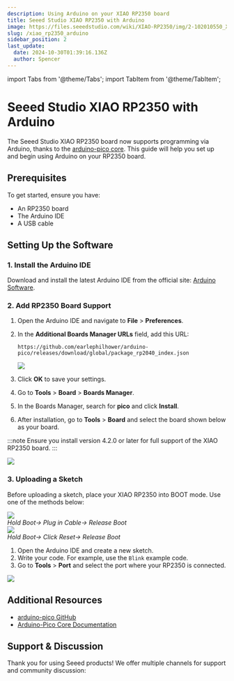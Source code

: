 ```yaml
---
description: Using Arduino on your XIAO RP2350 board
title: Seeed Studio XIAO RP2350 with Arduino
image: https://files.seeedstudio.com/wiki/XIAO-RP2350/img/2-102010550_XIAO_RP2350-45font_1.png
slug: /xiao_rp2350_arduino
sidebar_position: 2
last_update:
  date: 2024-10-30T01:39:16.136Z
  author: Spencer
---
```


import Tabs from '@theme/Tabs';
import TabItem from '@theme/TabItem';

# Seeed Studio XIAO RP2350 with Arduino

The Seeed Studio XIAO RP2350 board now supports programming via Arduino, thanks to the [arduino-pico core](https://github.com/earlephilhower/arduino-pico). This guide will help you set up and begin using Arduino on your RP2350 board.

## Prerequisites

To get started, ensure you have:

- An RP2350 board
- The Arduino IDE
- A USB cable

## Setting Up the Software

### 1. Install the Arduino IDE

Download and install the latest Arduino IDE from the official site: [Arduino Software](https://www.arduino.cc/en/software).

### 2. Add RP2350 Board Support

1. Open the Arduino IDE and navigate to **File** > **Preferences**.
2. In the **Additional Boards Manager URLs** field, add this URL:

    ```shell
    https://github.com/earlephilhower/arduino-pico/releases/download/global/package_rp2040_index.json
    ```

    <div style={{ textAlign: 'center' }}>
    <img src="https://files.seeedstudio.com/wiki/XIAO-RP2350/img/arduino-url.png" style={{ width: 680, height: 'auto', "border-radius": '12.8px' }} />
    </div>

3. Click **OK** to save your settings.
4. Go to **Tools** > **Board** > **Boards Manager**.
5. In the Boards Manager, search for **pico** and click **Install**.
6. After installation, go to **Tools** > **Board** and select the board shown below as your board.

:::note
Ensure you install version 4.2.0 or later for full support of the XIAO RP2350 board.
:::

<div style={{ textAlign: 'center' }}>
<img src="https://files.seeedstudio.com/wiki/XIAO-RP2350/img/arduino-board-option.png" style={{ width: 680, height: 'auto', "border-radius": '12.8px' }} />
</div>

### 3. Uploading a Sketch

Before uploading a sketch, place your XIAO RP2350 into BOOT mode. Use one of the methods below:

<Tabs>
<TabItem value="method1" label="Method 1: Before Connecting to Computer" default>

<div style={{textAlign:'center'}}><img src="https://files.seeedstudio.com/wiki/XIAO-RP2350/img/enter-boot-no-charge.gif" style={{width:500, height:'auto', "border-radius": '12.8px' }}/><div style={{ marginTop: '-8px' }}><em>Hold Boot-> Plug in Cable-> Release Boot</em></div></div>

</TabItem>

<TabItem value="method2" label="Method 2: While Connected to Computer">

<div style={{textAlign:'center'}}><img src="https://files.seeedstudio.com/wiki/XIAO-RP2350/img/enter-boot-charged.gif" style={{width:500, height:'auto', "border-radius": '12.8px' }}/><div style={{ marginTop: '-8px' }}><em>Hold Boot-> Click Reset-> Release Boot</em></div></div>

</TabItem>
</Tabs>

1. Open the Arduino IDE and create a new sketch.
2. Write your code. For example, use the `Blink` example code.
3. Go to **Tools** > **Port** and select the port where your RP2350 is connected.

<div style={{ textAlign: 'center' }}>
<img src="https://files.seeedstudio.com/wiki/XIAO-RP2350/img/arduino-firmware-upload.png" style={{ width: 680, height: 'auto', "border-radius": '12.8px' }} />
</div>

## Additional Resources

- [arduino-pico GitHub](https://github.com/earlephilhower/arduino-pico)
- [Arduino-Pico Core Documentation](https://arduino-pico.readthedocs.io/en/latest/install.html)

## Support & Discussion

Thank you for using Seeed products! We offer multiple channels for support and community discussion:

<div class="button_tech_support_container">
<a href="https://forum.seeedstudio.com/" class="button_forum"></a>
<a href="https://www.seeedstudio.com/contacts" class="button_email"></a>
</div>

<div class="button_tech_support_container">
<a href="https://discord.gg/kpY74apCWj" class="button_discord"></a>
<a href="https://github.com/Seeed-Studio/wiki-documents/discussions/69" class="button_discussion"></a>
</div>
